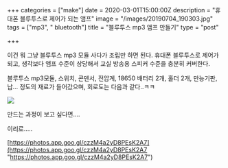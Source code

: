 +++
categories = ["make"]
date = 2020-03-01T15:00:00Z
description = "휴대폰 블루투스로 제어가 되는 앰프"
image = "/images/20190704_190303.jpg"
tags = ["mp3", " bluetooth"]
title = "블루투스 mp3 앰프 만들기"
type = "post"

+++  

이건 뭐 그냥 블루투스 mp3 모듈 사다가 조립만 하면 된다. 휴대폰 블루투스로 제어가 되고, 생각보다 앰프 수준이 상당해서 교실 방송용 스피커 수준을 충분히 커버한다.

블루투스 mp3모듈, 스위치, 콘덴서, 전압계, 18650 배터리 2개, 홀더 2개, 만능기판, 납... 정도의 재료가 들어갔으며, 회로도는 다음과 같다..ㅋㅋ

![](/images/20190704_183122.jpg)

만드는 과정이 보고 싶다면....

이리로.....

[https://photos.app.goo.gl/czzM4a2yD8PEsK2A7](https://photos.app.goo.gl/czzM4a2yD8PEsK2A7 "https://photos.app.goo.gl/czzM4a2yD8PEsK2A7")
